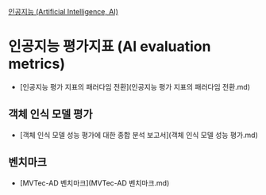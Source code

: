 [인공지능 (Artificial Intelligence, AI)](../index.md)
# 인공지능 평가지표 (AI evaluation metrics)

- [인공지능 평가 지표의 패러다임 전환](인공지능 평가 지표의 패러다임 전환.md)

## 객체 인식 모델 평가

- [객체 인식 모델 성능 평가에 대한 종합 분석 보고서](객체 인식 모델 성능 평가.md)

## 벤치마크

- [MVTec-AD 벤치마크](MVTec-AD 벤치마크.md)
